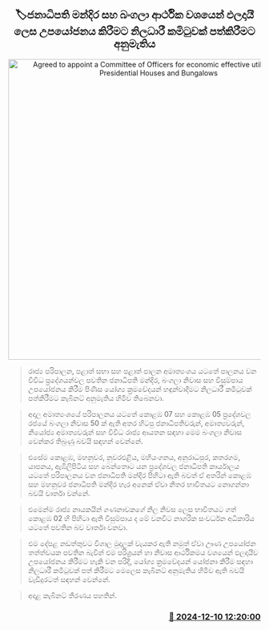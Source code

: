 <p align='center'><b><h2 align='center' title='Agreed to appoint a Committee of Officers for economic effective utilization of Presidential Houses and Bungalows'>🏷ජනාධිපති මන්දිර සහ බංගලා ආර්ථික වශයෙන් ඵලදායී ලෙස උපයෝජනය කිරීම​ට නිලධාරී කමිටුවක් පත්කිරීමට අනුමැති​ය</h2></b></p>
<p align='center'><img src='https://helakuru.sgp1.cdn.digitaloceanspaces.com/esana/images/lib/gov-house.jpg' width='600' alt='Agreed to appoint a Committee of Officers for economic effective utilization of Presidential Houses and Bungalows'></p>

> රාජ්‍ය පරිපාලන, පළාත් සභා සහ පළාත් පාලන අමාත්‍යංශය යටතේ පාලනය වන විවිධ ප්‍රදේශයන්වල පවතින ජනාධිපති මන්දිර, බංගලා නිවාස සහ විසුම්පාය උපයෝජනය කිරීම පිණිස යෝග්‍ය ක්‍රමවේදයන් හඳුන්වාදීමට නිලධාරී කමිටුවක් පත්කිරීම​ට කැබිනට් අනුමැතිය හිමිව තිබෙනවා.

> අදා​ල අමාත්‍යංශයේ පරිපාලනය යටතේ කොළඹ 07 සහ කොළඹ 05 ප්‍රදේශවල රජයේ බංගලා නිවාස 50 ක් ඇති අතර හිටපු ජනාධිපතිවරුන්, අමාත්‍යවරුන්, නියෝජ්‍ය අමාත්‍යවරුන් සහ විවිධ රාජ්‍ය ආයතන සඳහා මෙම බංගලා නිවාස වෙන්කර තිබුණු බවයි සඳහන් වෙන්නේ.

> එසේම කොළඹ, මහනුවර, නුවරඑළිය, මහියංගනය, අනුරාධපුර, කතරගම, යාපනය, ඇඹිලිපිටිය සහ බෙන්තොට යන ප්‍රදේශවල ජනාධිපති කාර්යාලය යටතේ පරිපාලනය වන ජනාධිපති මන්දිර පිහිටා ඇති බවත් ඒ අතරින් කොළඹ සහ මහනුවර ජනාධිපති මන්දිර හැර අනෙක් ඒවා නිතර භාවිතයට නොගන්නා බවයි වාර්තා වන්නේ.

> එමෙන්ම රාජ්‍ය නායකයින් ගණනාවකගේ නිල නිවස ලෙස භාවිතයට ගත් කොළඹ 02 හි පිහිටා ඇති විසුම්පාය ද මේ වනවිට නාගරික සංවර්ධන අධිකාරිය යටතේ පවතින බව වාර්තා වනවා. 

> එම දේපළ නඩත්තුවට විශාල මුදලක් වැයකර ඇති නමුත් ඒවා ඌ​ණ උපයෝජන තත්ත්වයක පවතින බැවින් එම පරිශ්‍රයන් හා නිවාස ආර්ථිකමය වශයෙන් ඵලදායීව උපයෝජනය කිරීමට හැකි වන පරිදි, යෝග්‍ය ක්‍රමවේදයන් යෝජනා කිරීම සඳහා නිලධාරී කමිටුවක් පත් කිරීමට මෙලෙස කැබිනට් අනුමැතිය හිමිව ඇති බවයි වැඩිදුරටත් සඳහන් වෙන්නේ.

> අදාළ කැබිනට් තීරණය පහතින්. 



<h3 align='right'><a href='https://www.helakuru.lk/esana/p/105792/'>📅 2024-12-10 12:20:00</a></h3>
